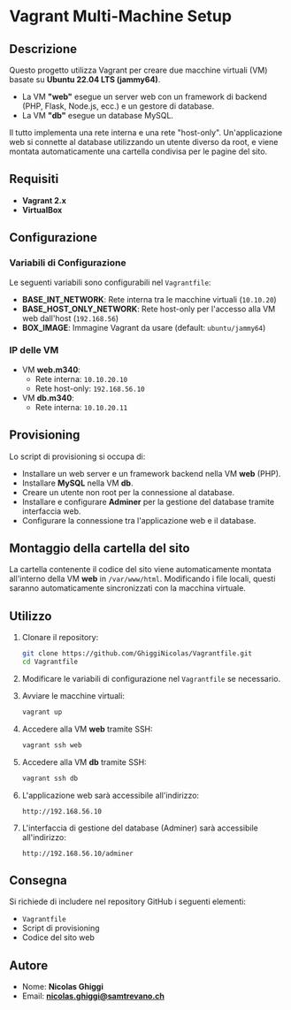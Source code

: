 # Vagrant Multi-Machine Setup

## Descrizione
Questo progetto utilizza Vagrant per creare due macchine virtuali (VM) basate su **Ubuntu 22.04 LTS (jammy64)**. 

- La VM **"web"** esegue un server web con un framework di backend (PHP, Flask, Node.js, ecc.) e un gestore di database.
- La VM **"db"** esegue un database MySQL.

Il tutto implementa una rete interna e una rete "host-only". Un'applicazione web si connette al database utilizzando un utente diverso da root, e viene montata automaticamente una cartella condivisa per le pagine del sito.

## Requisiti
- **Vagrant 2.x**
- **VirtualBox**

## Configurazione

### Variabili di Configurazione
Le seguenti variabili sono configurabili nel `Vagrantfile`:
- **BASE_INT_NETWORK**: Rete interna tra le macchine virtuali (`10.10.20`)
- **BASE_HOST_ONLY_NETWORK**: Rete host-only per l'accesso alla VM web dall'host (`192.168.56`)
- **BOX_IMAGE**: Immagine Vagrant da usare (default: `ubuntu/jammy64`)

### IP delle VM
- VM **web.m340**: 
  - Rete interna: `10.10.20.10`
  - Rete host-only: `192.168.56.10`
- VM **db.m340**:
  - Rete interna: `10.10.20.11`

## Provisioning
Lo script di provisioning si occupa di:
- Installare un web server e un framework backend nella VM **web** (PHP).
- Installare **MySQL** nella VM **db**.
- Creare un utente non root per la connessione al database.
- Installare e configurare **Adminer** per la gestione del database tramite interfaccia web.
- Configurare la connessione tra l'applicazione web e il database.

## Montaggio della cartella del sito
La cartella contenente il codice del sito viene automaticamente montata all'interno della VM **web** in `/var/www/html`. Modificando i file locali, questi saranno automaticamente sincronizzati con la macchina virtuale.

## Utilizzo

1. Clonare il repository:
    ```bash
    git clone https://github.com/GhiggiNicolas/Vagrantfile.git
    cd Vagrantfile
    ```

2. Modificare le variabili di configurazione nel `Vagrantfile` se necessario.

3. Avviare le macchine virtuali:
    ```bash
    vagrant up
    ```

4. Accedere alla VM **web** tramite SSH:
    ```bash
    vagrant ssh web
    ```

5. Accedere alla VM **db** tramite SSH:
    ```bash
    vagrant ssh db
    ```

6. L'applicazione web sarà accessibile all'indirizzo:
    ```
    http://192.168.56.10
    ```

7. L'interfaccia di gestione del database (Adminer) sarà accessibile all'indirizzo:
    ```
    http://192.168.56.10/adminer
    ```

## Consegna
Si richiede di includere nel repository GitHub i seguenti elementi:
- `Vagrantfile`
- Script di provisioning
- Codice del sito web

## Autore
- Nome: **Nicolas Ghiggi**
- Email: **nicolas.ghiggi@samtrevano.ch**
